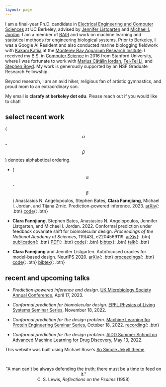 ```yaml
---
layout: page
---
```


<script
  src="https://cdn.mathjax.org/mathjax/latest/MathJax.js?config=TeX-AMS-MML_HTMLorMML"
  type="text/javascript">
</script>

I am a final-year Ph.D. candidate in [Electrical Engineering and Computer Sciences](https://eecs.berkeley.edu) at UC Berkeley, advised by [Jennifer Listgarten](http://www.jennifer.listgarten.com/) and [Michael I. Jordan](https://people.eecs.berkeley.edu/~jordan/). I am a member of [BAIR](https://bair.berkeley.edu/) and work on machine learning and statistical methods for engineering biological systems. Prior to Berkeley, I was a Google AI Resident and also conducted marine biologging fieldwork with [Kakani Katija](https://www.mbari.org/katija-kakani/) at the [Monterey Bay Aquarium Research Insitute](https://www.mbari.org/). I received my B.S. in [Computer Science](https://cs.stanford.edu/) in 2016 from Stanford University, where I was fortunate to work with [Marius Cătălin Iordan](http://www.princeton.edu/~miordan/), [Fei-Fei Li](http://vision.stanford.edu/feifeili/), and [Stephen Boyd](http://stanford.edu/~boyd). My work is generously supported by an NSF Graduate Research Fellowship.

Beyond research, I am an avid hiker, religious fan of artistic gymnastics, and proud mom to an extraordinary son.

My email is **clarafy at berkeley dot edu**. Please reach out if you would like to chat!

## select recent work

($$\alpha$$-$$\beta$$) denotes alphabetical ordering.

- ($$\alpha$$-$$\beta$$) Anastasios N. Angelopoulos, Stephen Bates, **Clara Fannjiang**, Michael I. Jordan, and Tijana Zrnic. Prediction-powered inference. 2023. [arXiv](https://arxiv.org/abs/2301.09633){: .btn} [code](https://github.com/aangelopoulos/prediction-powered-inference){: .btn}

- **Clara Fannjiang**, Stephen Bates, Anastasios N. Angelopoulos, Jennifer Listgarten, and Michael I. Jordan. 2022. Conformal prediction under feedback covariate shift for biomolecular design. *Proceedings of the National Academy of Sciences*, 119(43), e2204569119. [arXiv](https://arxiv.org/abs/2202.03613){: .btn} [publication](https://www.pnas.org/doi/10.1073/pnas.2204569119){: .btn} [PDF](/research/pnas_2022.pdf){: .btn} [code](https://github.com/clarafy/conformal-for-design){: .btn} [bibtex](/bibtex/fannjiang2022conformal.bib){: .btn} [talk](https://www.youtube.com/watch?v=AOyDjBSQjhk){: .btn}  
<!-- Proteins and other biomolecules are being designed today based on predictive models of fitness. We develop a method for uncertainty quantification for the predictions for these designed objects, which have finite-sample guarantees of statistical validity for any fitness model and any design algorithm. -->

- **Clara Fannjiang** and Jennifer Listgarten. Autofocused oracles for model-based design. NeurIPS 2020. [arXiv](https://arxiv.org/abs/2006.08052){: .btn} [proceedings](https://papers.nips.cc/paper/2020/hash/972cda1e62b72640cb7ac702714a115f-Abstract.html){: .btn} [code](https://github.com/clarafy/autofocused-oracles){: .btn} [bibtex](/bibtex/fannjiang2020autofocused.bib){: .btn}


## recent and upcoming talks

- *Prediction-powered inference and design*. [UK Microbiology Society Annual Conference](https://microbiologysociety.org/event/annual-conference/annual-conference-2023.html), April 17, 2023.

- *Conformal prediction for biomolecular design*. [EPFL Physics of Living Systems Seminar Series](https://pols.epfl.ch/physics-of-living-systems-seminars/pols-data-seminar-series/), November 18, 2022.

- *Conformal prediction for the design problem*. [Machine Learning for Protein Engineering Seminar Series](https://www.ml4proteinengineering.com/), October 18, 2022. [recording](https://www.youtube.com/watch?v=AOyDjBSQjhk){: .btn}

- *Conformal prediction for the design problem*. [AIDD Summer School on Advanced Machine Learning for Drug Discovery](https://www.idsia.ch/idsia_en/highlights/events/2022/2022-05-7.html), May 13, 2022.

This website was built using Michael Rose's [So Simple Jekyll theme](https://github.com/mmistakes/so-simple-theme).

<br>

<p style="text-align: center;">
"A man can't be always defending the truth; there must be a time to feed on it."<br>
C. S. Lewis, <em>Reflections on the Psalms</em> (1958)<br>
</p>